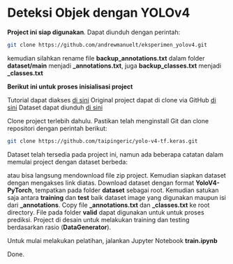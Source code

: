 # Deteksi Objek dengan YOLOv4

**Project ini siap digunakan**. Dapat diunduh dengan perintah:

```sh
git clone https://github.com/andrewmanuelt/eksperimen_yolov4.git
```

kemudian silahkan rename file **backup_annotations.txt** dalam folder **dataset/main** menjadi **_annotations.txt**, juga **backup_classes.txt** menjadi **_classes.txt** 

**Berikut ini untuk proses inisialisasi project**

Tutorial dapat diakses [di sini](https://neptune.ai/blog/object-detection-with-yolo-hands-on-tutorial)
Original project dapat di clone via GitHub [di sini](https://github.com/taipingeric/yolo-v4-tf.keras)
Dataset dapat diunduh [di sini](https://public.roboflow.com/object-detection/bccd)

Clone project terlebih dahulu. Pastikan telah menginstall Git dan clone repositori dengan perintah berikut:
```sh
git clone https://github.com/taipingeric/yolo-v4-tf.keras.git
```

Dataset telah tersedia pada project ini, namun ada beberapa catatan dalam memulai project dengan dataset berbeda:

atau bisa langsung mendownload file zip project. Kemudian siapkan dataset dengan mengakses link diatas. 
Download dataset dengan format **YoloV4-PyTorch**, tempatkan pada folder **dataset** sebagai root. Kemudian satukan saja antara **training** dan **test** baik dataset image yang digunakan maupun isi dari **_annotations**. Copy file **_annotations.txt** dan **_classes.txt** ke root directory. File pada folder **valid** dapat digunakan untuk untuk proses prediksi. Project di desain untuk melakukan training dan testing berdasarkan rasio (**DataGenerator**).

Untuk mulai melakukan pelatihan, jalankan Jupyter Notebook **train.ipynb**

Done.

